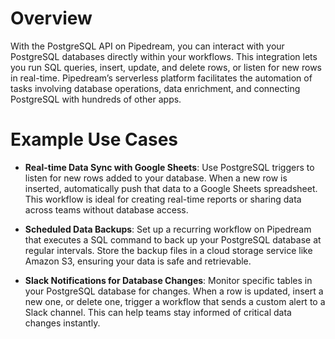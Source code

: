 # Overview

With the PostgreSQL API on Pipedream, you can interact with your PostgreSQL databases directly within your workflows. This integration lets you run SQL queries, insert, update, and delete rows, or listen for new rows in real-time. Pipedream’s serverless platform facilitates the automation of tasks involving database operations, data enrichment, and connecting PostgreSQL with hundreds of other apps.

# Example Use Cases

- **Real-time Data Sync with Google Sheets**: Use PostgreSQL triggers to listen for new rows added to your database. When a new row is inserted, automatically push that data to a Google Sheets spreadsheet. This workflow is ideal for creating real-time reports or sharing data across teams without database access.

- **Scheduled Data Backups**: Set up a recurring workflow on Pipedream that executes a SQL command to back up your PostgreSQL database at regular intervals. Store the backup files in a cloud storage service like Amazon S3, ensuring your data is safe and retrievable.

- **Slack Notifications for Database Changes**: Monitor specific tables in your PostgreSQL database for changes. When a row is updated, insert a new one, or delete one, trigger a workflow that sends a custom alert to a Slack channel. This can help teams stay informed of critical data changes instantly.
